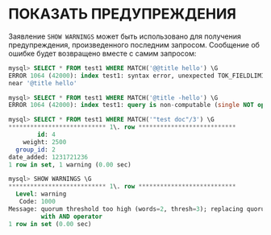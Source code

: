 # ПОКАЗАТЬ ПРЕДУПРЕЖДЕНИЯ

Заявление `SHOW WARNINGS` может быть использовано для получения предупреждения, произведенного последним запросом. Сообщение об ошибке будет возвращено вместе с самим запросом:

```sql
mysql> SELECT * FROM test1 WHERE MATCH('@@title hello') \G
ERROR 1064 (42000): index test1: syntax error, unexpected TOK_FIELDLIMIT
near '@title hello'

mysql> SELECT * FROM test1 WHERE MATCH('@title -hello') \G
ERROR 1064 (42000): index test1: query is non-computable (single NOT operator)

mysql> SELECT * FROM test1 WHERE MATCH('"test doc"/3') \G
*************************** 1\. row ***************************
        id: 4
    weight: 2500
  group_id: 2
date_added: 1231721236
1 row in set, 1 warning (0.00 sec)

mysql> SHOW WARNINGS \G
*************************** 1\. row ***************************
  Level: warning
   Code: 1000
Message: quorum threshold too high (words=2, thresh=3); replacing quorum operator
         with AND operator
1 row in set (0.00 sec)
```
<!-- proofread -->
